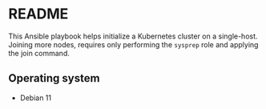 # README
This Ansible playbook helps initialize a Kubernetes cluster on a single-host.  Joining more nodes, requires only performing the `sysprep` role and applying the join command.

## Operating system
- Debian 11

